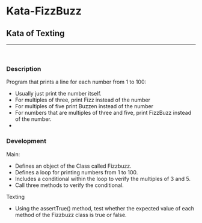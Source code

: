 # Kata-FizzBuzz

## Kata of Texting
<hr>
<br>

### Description
 Program that prints a line for each number from 1 to 100:
- Usually just print the number itself.
- For multiples of three, print Fizz instead of the number
- For multiples of five print Buzzen instead of the number
- For numbers that are multiples of three and five, print FizzBuzz instead of the number.
- 
### Development
Main:
- Defines an object of the Class called Fizzbuzz.
- Defines a loop for printing numbers from 1 to 100.
- Includes a conditional within the loop to verify the multiples of 3 and 5.
- Call three methods to verify the conditional.

Texting
- Using the assertTrue() method, test whether the expected value of each method of the Fizzbuzz class is true or false.
